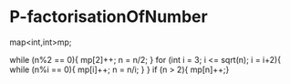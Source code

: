 # P-factorisationOfNumber

map<int,int>mp;

   while (n%2 == 0){
      mp[2]++;
      n = n/2;
   }
   for (int i = 3; i <= sqrt(n); i = i+2){
      while (n%i == 0){
         mp[i]++;
         n = n/i;
      }
   }
   if (n > 2){   mp[n]++;}
